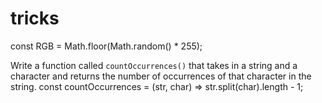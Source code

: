 # tricks

const RGB = Math.floor(Math.random() * 255);

Write a function called `countOccurrences()` that takes in a string and a character and returns the number of occurrences of that character in the string.
const countOccurrences = (str, char) => str.split(char).length - 1;
